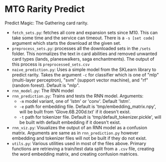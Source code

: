 # MTG Rarity Predict

Predict Magic: The Gathering card rarity.

- `fetch_sets.py`: fetches all core and expansion sets since M10. This can take some time and the service can timeout. There is a `-s [set code]` argument which starts the download at the given set.
- `preprocess_sets.py`: processes all the downloaded sets in the `/sets` folder. This normalizes the text in card abilities and removed unwanted card types (lands, planeswalkers, saga enchantments). The output of this process is `preprocessed_sets.csv`
- `naive_prediction.py`: Uses a simple model from the SKLearn library to predict rarity. Takes the argument `-c` for classifier which is one of "mlp" (multi-layer perceptron), "svm" (support vector machine), and "rf" (random forest). Default is "mlp". 
- `rnn_model.py`: The RNN model
- `rnn_prediction.py`: Trains and tests the RNN model. Arguments:
    + `-m` model variant, one of 'lstm' or 'conv'. Default 'lstm'.
    + `-e` path for embedding file. Default is 'tmp/embedding_matrix.npy', will be built from 'Glove.6B.200d.txt' if it doesn't exist.
    + `-t` path for tokenizer file. Default is 'tmp/default_tokenizer.pickle', will be built with default embedding if it doesn't exist.
- `rnn_viz.py`: Visualizes the output of an RNN model as a confusion matrix. Arguments are same as in `rnn_prediction.py` however embedding and tokenizer files will not be built if they do not exist.
- `utils.py`: Various utilities used in most of the files above. Primary functions are retrieving a train/test data split from a `.csv` file, creating the word embedding matrix, and creating confusion matrices. 